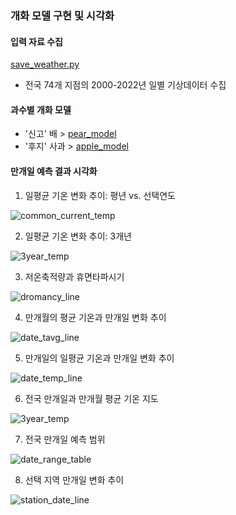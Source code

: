 ### 개화 모델 구현 및 시각화

#### 입력 자료 수집
[save_weather.py](04_floweringmodels/save_weather.py)
- 전국 74개 지점의 2000-2022년 일별 기상데이터 수집


#### 과수별 개화 모델

- '신고' 배 > [pear_model](04_floweringmodels/pear_model)
- '후지' 사과 > [apple_model](04_floweringmodels/apple_model)

#### 만개일 예측 결과 시각화

1. 일평균 기온 변화 추이: 평년 vs. 선택연도

![common_current_temp](https://github.com/jungjae0/LEC-AgProgramming/assets/93760723/cd63ff58-7dd4-43f5-bd60-4494f11f1cd9)


2. 일평균 기온 변화 추이: 3개년

![3year_temp](https://github.com/jungjae0/LEC-AgProgramming/assets/93760723/9c4dc0ba-4f08-4ab2-9249-d2bde09cdd8f)


3. 저온축적량과 휴면타파시기

![dromancy_line](https://github.com/jungjae0/LEC-AgProgramming/assets/93760723/607d8469-968b-43d7-8640-8e583bf98223)


4. 만개월의 평균 기온과 만개일 변화 추이

![date_tavg_line](https://github.com/jungjae0/LEC-AgProgramming/assets/93760723/f513c245-c01f-40b5-aa66-287a3f913b97)


5. 만개일의 일평균 기온과 만개일 변화 추이


![date_temp_line](https://github.com/jungjae0/LEC-AgProgramming/assets/93760723/ccf8bcd9-0107-4d36-aaef-0af4714dedba)


6. 전국 만개일과 만개월 평균 기온 지도

![3year_temp](https://github.com/jungjae0/LEC-AgProgramming/assets/93760723/9c4dc0ba-4f08-4ab2-9249-d2bde09cdd8f)


7. 전국 만개일 예측 범위

![date_range_table](https://github.com/jungjae0/LEC-AgProgramming/assets/93760723/3f7db1df-82bc-489a-a0d6-1f45e21a41ab)


8. 선택 지역 만개일 변화 추이

![station_date_line](https://github.com/jungjae0/LEC-AgProgramming/assets/93760723/2efb205e-51ef-4b64-b54b-b3400d527067)
